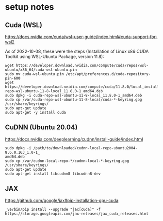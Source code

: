 # setup notes

## Cuda (WSL)

https://docs.nvidia.com/cuda/wsl-user-guide/index.html#cuda-support-for-wsl2

As of 2022-10-08, these were the steps (Installation of Linux x86 CUDA Toolkit using WSL-Ubuntu Package, version 11.8):

```
wget https://developer.download.nvidia.com/compute/cuda/repos/wsl-ubuntu/x86_64/cuda-wsl-ubuntu.pin
sudo mv cuda-wsl-ubuntu.pin /etc/apt/preferences.d/cuda-repository-pin-600
wget https://developer.download.nvidia.com/compute/cuda/11.8.0/local_installers/cuda-repo-wsl-ubuntu-11-8-local_11.8.0-1_amd64.deb
sudo dpkg -i cuda-repo-wsl-ubuntu-11-8-local_11.8.0-1_amd64.deb
sudo cp /var/cuda-repo-wsl-ubuntu-11-8-local/cuda-*-keyring.gpg /usr/share/keyrings/
sudo apt-get update
sudo apt-get -y install cuda
```

## CuDNN (Ubuntu 20.04)

https://docs.nvidia.com/deeplearning/cudnn/install-guide/index.html

```
sudo dpkg -i /path/to/downloaded/cudnn-local-repo-ubuntu2004-8.6.0.163_1.0-1_
amd64.deb
sudo cp /var/cudnn-local-repo-*/cudnn-local-*-keyring.gpg /usr/share/keyrings/
sudo apt-get update
sudo apt-get install libcudnn8 libcudnn8-dev
```

## JAX

https://github.com/google/jax#pip-installation-gpu-cuda

```
_ve/bin/pip install --upgrade "jax[cuda]" -f https://storage.googleapis.com/jax-releases/jax_cuda_releases.html
```
